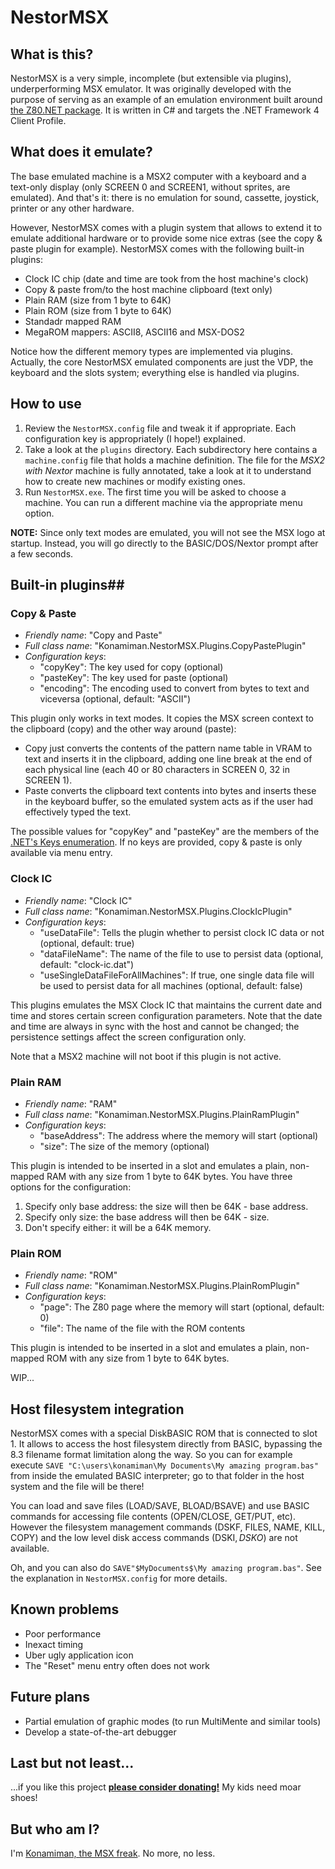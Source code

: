 # NestorMSX #


## What is this? ##

NestorMSX is a very simple, incomplete (but extensible via plugins), underperforming MSX emulator. It was originally developed with the purpose of serving as an example of an emulation environment built around [the Z80.NET package](https://bitbucket.org/konamiman/z80dotnet). It is written in C# and targets the .NET Framework 4 Client Profile.


## What does it emulate? ##

The base emulated machine is a MSX2 computer with a keyboard and a text-only display (only SCREEN 0 and SCREEN1, without sprites, are emulated). And that's it: there is no emulation for sound, cassette, joystick, printer or any other hardware.

However, NestorMSX comes with a plugin system that allows to extend it to emulate additional hardware or to provide some nice extras (see the copy & paste plugin for example). NestorMSX comes with the following built-in plugins:

- Clock IC chip (date and time are took from the host machine's clock)
- Copy & paste from/to the host machine clipboard (text only)
- Plain RAM (size from 1 byte to 64K)
- Plain ROM (size from 1 byte to 64K)
- Standadr mapped RAM
- MegaROM mappers: ASCII8, ASCII16 and MSX-DOS2

Notice how the different memory types are implemented via plugins. Actually, the core NestorMSX emulated components are just the VDP, the keyboard and the slots system; everything else is handled via plugins.


## How to use ##

1. Review the `NestorMSX.config` file and tweak it if appropriate. Each configuration key is appropriately (I hope!) explained.
2. Take a look at the `plugins` directory. Each subdirectory here contains a `machine.config` file that holds a machine definition. The file for the _MSX2 with Nextor_ machine is fully annotated, take a look at it to understand how to create new machines or modify existing ones.
3. Run `NestorMSX.exe`. The first time you will be asked to choose a machine. You can run a different machine via the appropriate menu option.

**NOTE:** Since only text modes are emulated, you will not see the MSX logo at startup. Instead, you will go directly to the BASIC/DOS/Nextor prompt after a few seconds.


## Built-in plugins##

### Copy & Paste ###

* _Friendly name_: "Copy and Paste"
* _Full class name_: "Konamiman.NestorMSX.Plugins.CopyPastePlugin"
* _Configuration keys_:
    * "copyKey": The key used for copy (optional)
    * "pasteKey": The key used for paste (optional)
    * "encoding": The encoding used to convert from bytes to text and viceversa (optional, default: "ASCII")

This plugin only works in text modes. It copies the MSX screen context to the clipboard (copy) and the other way around (paste):

- Copy just converts the contents of the pattern name table in VRAM to text and inserts it in the clipboard, adding one line break at the end of each physical line (each 40 or 80 characters in SCREEN 0, 32 in SCREEN 1).
- Paste converts the clipboard text contents into bytes and inserts these in the keyboard buffer, so the emulated system acts as if the user had effectively typed the text.

The possible values for "copyKey" and "pasteKey" are the members of the [.NET's Keys enumeration](https://msdn.microsoft.com/en-us/library/system.windows.forms.keys). If no keys are provided, copy & paste is only available via menu entry.


### Clock IC ###

* _Friendly name_: "Clock IC"
* _Full class name_: "Konamiman.NestorMSX.Plugins.ClockIcPlugin"
* _Configuration keys_:
    * "useDataFile": Tells the plugin whether to persist clock IC data or not (optional, default: true)
    * "dataFileName": The name of the file to use to persist data (optional, default: "clock-ic.dat")
    * "useSingleDataFileForAllMachines": If true, one single data file will be used to persist data for all machines (optional, default: false)
   
This plugins emulates the MSX Clock IC that maintains the current date and time and stores certain screen configuration parameters. Note that the date and time are always in sync with the host and cannot be changed; the persistence settings affect the screen configuration only. 

Note that a MSX2 machine will not boot if this plugin is not active.


### Plain RAM ###

* _Friendly name_: "RAM"
* _Full class name_: "Konamiman.NestorMSX.Plugins.PlainRamPlugin"
* _Configuration keys_:
    * "baseAddress": The address where the memory will start (optional)
    * "size": The size of the memory (optional)

This plugin is intended to be inserted in a slot and emulates a plain, non-mapped RAM with any size from 1 byte to 64K bytes. You have three options for the configuration:

1. Specify only base address: the size will then be 64K - base address.
2. Specify only size: the base address will then be 64K - size.
3. Don't specify either: it will be a 64K memory.


### Plain ROM ###

* _Friendly name_: "ROM"
* _Full class name_: "Konamiman.NestorMSX.Plugins.PlainRomPlugin"
* _Configuration keys_:
    * "page": The Z80 page where the memory will start (optional, default: 0)
    * "file": The name of the file with the ROM contents

This plugin is intended to be inserted in a slot and emulates a plain, non-mapped ROM with any size from 1 byte to 64K bytes.




WIP...

## Host filesystem integration ##

NestorMSX comes with a special DiskBASIC ROM that is connected to slot 1. It allows to access the host filesystem directly from BASIC, bypassing the 8.3 filename format limitation along the way. So you can for example execute `SAVE "C:\users\konamiman\My Documents\My amazing program.bas"` from inside the emulated BASIC interpreter; go to that folder in the host system and the file will be there!

You can load and save files (LOAD/SAVE, BLOAD/BSAVE) and use BASIC commands for accessing file contents (OPEN/CLOSE, GET/PUT, etc). However the filesystem management commands (DSKF, FILES, NAME, KILL, COPY) and the low level disk access commands (DSKI$, DSKO$) are not available.

Oh, and you can also do `SAVE"$MyDocuments$\My amazing program.bas"`. See the explanation in `NestorMSX.config` for more details.




## Known problems ##

- Poor performance
- Inexact timing
- Uber ugly application icon
- The "Reset" menu entry often does not work


## Future plans ##

- Partial emulation of graphic modes (to run MultiMente and similar tools)
- Develop a state-of-the-art debugger


## Last but not least...

...if you like this project **[please consider donating!](http://www.konamiman.com#donate)** My kids need moar shoes!

## But who am I? ##

I'm [Konamiman, the MSX freak](http://www.konamiman.com). No more, no less.